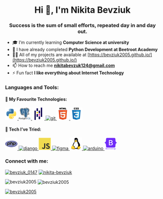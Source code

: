 <h1 align="center">Hi 👋, I'm Nikita Bevziuk</h1>
<h3 align="center">Success is the sum of small efforts, repeated day in and day out.</h3>

- 🎓 I’m currently learning  **Computer Science at university**
- 🌱 I have already completed **Python Development at Beetroot Academy**
- 👨‍💻 All of my projects are available at [https://bevziuk2005.github.io/](https://bevziuk2005.github.io/)
- 📫 How to reach me **nikitabevzuk124@gmail.com**
- ⚡ Fun fact **I like everything about Internet Technology**


<h3 align="left">Languages and Tools:</h3>

<!-- Skills I know well and actively learn -->
<h4 align="left">🚀 My Favourite Technologies:</h4>
<p align="left">
  <a href="https://www.python.org" target="_blank" rel="noreferrer"> 
    <img src="https://raw.githubusercontent.com/devicons/devicon/master/icons/python/python-original.svg" alt="python" width="40" height="40"/> 
  </a> 
  <a href="https://www.postgresql.org" target="_blank" rel="noreferrer"> 
    <img src="https://raw.githubusercontent.com/devicons/devicon/master/icons/postgresql/postgresql-original-wordmark.svg" alt="postgresql" width="40" height="40"/> 
  </a> 
  <a href="https://pandas.pydata.org/" target="_blank" rel="noreferrer"> 
    <img src="https://raw.githubusercontent.com/devicons/devicon/2ae2a900d2f041da66e950e4d48052658d850630/icons/pandas/pandas-original.svg" alt="pandas" width="40" height="40"/> 
  </a> 
  <a href="https://git-scm.com/" target="_blank" rel="noreferrer"> 
    <img src="https://www.vectorlogo.zone/logos/git-scm/git-scm-icon.svg" alt="git" width="40" height="40"/> 
  </a> 
  <a href="https://www.w3.org/html/" target="_blank" rel="noreferrer"> 
    <img src="https://raw.githubusercontent.com/devicons/devicon/master/icons/html5/html5-original-wordmark.svg" alt="html5" width="40" height="40"/> 
  </a>
  <a href="https://www.w3schools.com/css/" target="_blank" rel="noreferrer">
    <img src="https://raw.githubusercontent.com/devicons/devicon/master/icons/css3/css3-original-wordmark.svg" alt="css3" width="40" height="40"/> 
  </a> 
</p>

<!-- Skills I am currently learning -->
<h4 align="left">🔧 Tech I’ve Tried:</h4>
<p align="left">
  <a href="https://www.php.net" target="_blank" rel="noreferrer"> 
    <img src="https://raw.githubusercontent.com/devicons/devicon/master/icons/php/php-original.svg" alt="php" width="40" height="40"/> 
  </a> 
    <a href="https://www.djangoproject.com/" target="_blank" rel="noreferrer"> 
    <img src="https://cdn.worldvectorlogo.com/logos/django.svg" alt="django" width="40" height="40"/> 
  </a> 
    <a href="https://developer.mozilla.org/en-US/docs/Web/JavaScript" target="_blank" rel="noreferrer"> 
    <img src="https://raw.githubusercontent.com/devicons/devicon/master/icons/javascript/javascript-original.svg" alt="javascript" width="40" height="40"/> 
  </a> 
    <a href="https://www.figma.com/" target="_blank" rel="noreferrer"> 
    <img src="https://www.vectorlogo.zone/logos/figma/figma-icon.svg" alt="figma" width="40" height="40"/> 
  </a> 
    <a href="https://www.linux.org/" target="_blank" rel="noreferrer"> 
    <img src="https://raw.githubusercontent.com/devicons/devicon/master/icons/linux/linux-original.svg" alt="linux" width="40" height="40"/> 
  </a>
  <a href="https://www.arduino.cc/" target="_blank" rel="noreferrer">
    <img src="https://cdn.worldvectorlogo.com/logos/arduino-1.svg" alt="arduino" width="40" height="40"/>
  </a> 
    <a href="https://getbootstrap.com" target="_blank" rel="noreferrer"> 
    <img src="https://raw.githubusercontent.com/devicons/devicon/master/icons/bootstrap/bootstrap-plain-wordmark.svg" alt="bootstrap" width="40" height="40"/> 
  </a> 
</p>


<h3 align="left">Connect with me:</h3>
<p align="left">
<a href="https://instagram.com/bevziuk_0147" target="blank"><img align="center" src="https://raw.githubusercontent.com/rahuldkjain/github-profile-readme-generator/master/src/images/icons/Social/instagram.svg" alt="bevziuk_0147" height="30" width="40" /></a>
<a href="https://linkedin.com/in/nikita-bevziuk" target="blank"><img align="center" src="https://raw.githubusercontent.com/rahuldkjain/github-profile-readme-generator/master/src/images/icons/Social/linked-in-alt.svg" alt="nikita-bevziuk" height="30" width="40" /></a>
</p>

<p><img align="left" src="https://github-readme-stats.vercel.app/api/top-langs?username=bevziuk2005&show_icons=true&locale=en&layout=compact" alt="bevziuk2005" /></p>

<p>&nbsp;<img align="center" src="https://github-readme-stats.vercel.app/api?username=bevziuk2005&show_icons=true&locale=en" alt="bevziuk2005" /></p>


<p align="left"> <a href="https://github.com/ryo-ma/github-profile-trophy"><img src="https://github-profile-trophy.vercel.app/?username=bevziuk2005" alt="bevziuk2005" /></a> </p>
